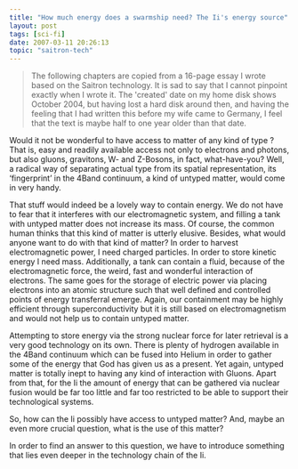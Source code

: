 ```yaml
---
title: "How much energy does a swarmship need? The Ii's energy source"
layout: post
tags: [sci-fi]
date: 2007-03-11 20:26:13
topic: "saitron-tech"
---
```



> The following chapters are copied from a 16-page essay I wrote based on the Saitron technology. It is sad to say that I cannot pinpoint exactly when I wrote it.
>The 'created' date on my home disk shows October 2004, but having lost a hard disk around then, and having the feeling that I had written this before my wife came to Germany, I feel that the text is maybe half to one year older than that date.

<TopicToc topicId="saitron-tech" header="Tech of the Ii: Multi-resonance Crystals" />

Would it not be wonderful to have access to matter of any kind of type ? That is, easy and readily available access not only to electrons and photons, but also gluons, gravitons, W- and Z-Bosons, in fact, what-have-you? Well, a radical way of separating actual type from its spatial representation, its ‘fingerprint’ in the 4Band  continuum, a kind of untyped matter, would come in very handy.

That stuff would indeed be a lovely way to contain energy. We do not have to fear that it interferes with our electromagnetic system, and filling a tank with untyped matter does not increase its mass. Of course, the common human thinks that this kind of matter is utterly elusive. Besides, what would anyone want to do with that kind of matter? In order to harvest electromagnetic power, I need charged particles. In order to store kinetic energy I need mass. Additionally, a tank can contain a fluid, because of the electromagnetic force, the weird, fast and wonderful interaction of electrons. The same goes for the storage of electric power via placing electrons into an atomic structure such that well defined and controlled points of energy transferral emerge. Again, our containment may be highly efficient through superconductivity but it is still based on electromagnetism and would not help us to contain untyped matter.

Attempting to store energy via the strong nuclear force for later retrieval is a very good technology on its own. There is plenty of hydrogen available in the 4Band continuum which can be fused into Helium in order to gather some of the energy that God has given us as a present. Yet again, untyped matter is totally inept to having any kind of interaction with Gluons. Apart from that, for the Ii the amount of energy that can be gathered via nuclear fusion would be far too little and far too restricted to be able to support their technological systems.

So, how can the Ii possibly have access to untyped matter? And, maybe an even more crucial question, what is the use of this matter?

In order to find an answer to this question, we have to introduce something that lies even deeper in the technology chain of the Ii. 